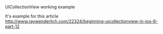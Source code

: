 
UICollectionView working example

It's example for this article
http://www.raywenderlich.com/22324/beginning-uicollectionview-in-ios-6-part-12